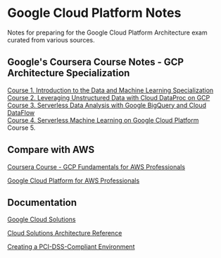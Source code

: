 # Google Cloud Platform Notes

Notes for preparing for the Google Cloud Platform Architecture exam curated from various sources.

## Google's Coursera Course Notes - GCP Architecture Specialization

[Course 1. Introduction to the Data and Machine Learning Specialization](https://github.com/jeffreyrnorton/GoogleCloudPlatformNotes/blob/master/GCP_Course_1_Introduction_to_the_Data_and_Machine_Learning_Specialization.pdf)  
[Course 2. Leveraging Unstructured Data with Cloud DataProc on GCP](https://github.com/jeffreyrnorton/GoogleCloudPlatformNotes/blob/master/GCP_Course_2_Leveraging_Unstructured_Data_with_Cloud_DataProc_on_GCP.pdf)  
[Course 3. Serverless Data Analysis with Google BigQuery and Cloud DataFlow](https://github.com/jeffreyrnorton/GoogleCloudPlatformNotes/blob/master/GCP_Course_3_Serverless_Data_Analysis_with_Google_BigQuery_And_Cloud_Dataflow.pdf)  
[Course 4. Serverless Machine Learning on Google Cloud Platform](https://github.com/jeffreyrnorton/GoogleCloudPlatformNotes/blob/master/GCP_Course_4_Serverless_Machine_Learning_on_Google_Cloud_Platform.pdf)  
Course 5.  

## Compare with AWS

[Coursera Course - GCP Fundamentals for AWS Professionals](https://www.coursera.org/learn/gcp-fundamentals-aws/)

[Google Cloud Platform for AWS Professionals](https://cloud.google.com/docs/compare/aws/)

## Documentation

[Google Cloud Solutions](https://cloud.google.com/solutions/)

[Cloud Solutions Architecture Reference](https://gcp.solutions/)

[Creating a PCI-DSS-Compliant Environment](https://cloud.google.com/solutions/pci-dss)

